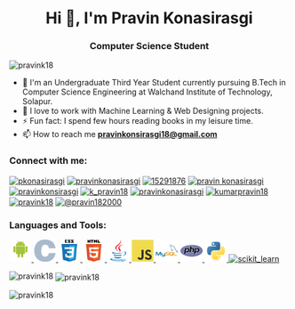 <h1 align="center">Hi 👋, I'm Pravin Konasirasgi</h1>
<h3 align="center">Computer Science Student</h3>

<p align="left"> <img src="https://komarev.com/ghpvc/?username=pravink18&label=Profile%20views&color=0e75b6&style=flat" alt="pravink18" /> </p>

- 🔭 I'm an Undergraduate Third Year Student currently pursuing B.Tech in Computer Science Engineering at Walchand Institute of Technology, Solapur.
- 🌱 I love to work with Machine Learning & Web Designing projects.
- ⚡ Fun fact: I spend few hours reading books in my leisure time.
- 📫 How to reach me **pravinkonsirasgi18@gmail.com**

<h3 align="left">Connect with me:</h3>
<p align="left">
<a href="https://twitter.com/pkonasirasgi" target="blank"><img align="center" src="https://cdn.jsdelivr.net/npm/simple-icons@3.0.1/icons/twitter.svg" alt="pkonasirasgi" height="30" width="40" /></a>
<a href="https://www.linkedin.com/in/pravin-konasirasgi-a9479b179/" target="blank"><img align="center" src="https://cdn.jsdelivr.net/npm/simple-icons@3.0.1/icons/linkedin.svg" alt="pravinkonasirasgi" height="30" width="40" /></a>
<a href="https://stackoverflow.com/users/15291876" target="blank"><img align="center" src="https://cdn.jsdelivr.net/npm/simple-icons@3.0.1/icons/stackoverflow.svg" alt="15291876" height="30" width="40" /></a>
<a href="https://www.kaggle.com/pravinkonasirasgi" target="blank"><img align="center" src="https://cdn.jsdelivr.net/npm/simple-icons@3.0.1/icons/kaggle.svg" alt="pravin konasirasgi" height="30" width="40" /></a>
<a href="https://www.facebook.com/profile.php?id=100010245605289" target="blank"><img align="center" src="https://cdn.jsdelivr.net/npm/simple-icons@3.0.1/icons/facebook.svg" alt="pravinkonsirasgi" height="30" width="40" /></a>
<a href="https://instagram.com/k_pravin18" target="blank"><img align="center" src="https://cdn.jsdelivr.net/npm/simple-icons@3.0.1/icons/instagram.svg" alt="k_pravin18" height="30" width="40" /></a>
<a href="https://www.youtube.com/channel/UC16wopRI3E0mhuNNOV94RIQ" target="blank"><img align="center" src="https://cdn.jsdelivr.net/npm/simple-icons@3.0.1/icons/youtube.svg" alt="pravinkonasirasgi" height="30" width="40" /></a>
<a href="https://www.hackerrank.com/kumarpravin18" target="blank"><img align="center" src="https://cdn.jsdelivr.net/npm/simple-icons@3.0.1/icons/hackerrank.svg" alt="kumarpravin18" height="30" width="40" /></a>
<a href="https://codeforces.com/profile/pravink18" target="blank"><img align="center" src="https://cdn.jsdelivr.net/npm/simple-icons@3.0.1/icons/codeforces.svg" alt="pravink18" height="30" width="40" /></a>
<a href="https://www.hackerearth.com/@pravin182000" target="blank"><img align="center" src="https://cdn.jsdelivr.net/npm/simple-icons@3.0.1/icons/hackerearth.svg" alt="@pravin182000" height="30" width="40" /></a>
</p>

<h3 align="left">Languages and Tools:</h3>
<p align="left"> <a href="https://developer.android.com" target="_blank"> <img src="https://raw.githubusercontent.com/devicons/devicon/master/icons/android/android-original-wordmark.svg" alt="android" width="40" height="40"/> </a> <a href="https://www.cprogramming.com/" target="_blank"> <img src="https://raw.githubusercontent.com/devicons/devicon/master/icons/c/c-original.svg" alt="c" width="40" height="40"/> </a> <a href="https://www.w3schools.com/css/" target="_blank"> <img src="https://raw.githubusercontent.com/devicons/devicon/master/icons/css3/css3-original-wordmark.svg" alt="css3" width="40" height="40"/> </a> <a href="https://www.w3.org/html/" target="_blank"> <img src="https://raw.githubusercontent.com/devicons/devicon/master/icons/html5/html5-original-wordmark.svg" alt="html5" width="40" height="40"/> </a> <a href="https://www.java.com" target="_blank"> <img src="https://raw.githubusercontent.com/devicons/devicon/master/icons/java/java-original.svg" alt="java" width="40" height="40"/> </a> <a href="https://developer.mozilla.org/en-US/docs/Web/JavaScript" target="_blank"> <img src="https://raw.githubusercontent.com/devicons/devicon/master/icons/javascript/javascript-original.svg" alt="javascript" width="40" height="40"/> </a> <a href="https://www.mysql.com/" target="_blank"> <img src="https://raw.githubusercontent.com/devicons/devicon/master/icons/mysql/mysql-original-wordmark.svg" alt="mysql" width="40" height="40"/> </a> <a href="https://www.php.net" target="_blank"> <img src="https://raw.githubusercontent.com/devicons/devicon/master/icons/php/php-original.svg" alt="php" width="40" height="40"/> </a> <a href="https://www.python.org" target="_blank"> <img src="https://raw.githubusercontent.com/devicons/devicon/master/icons/python/python-original.svg" alt="python" width="40" height="40"/> </a> <a href="https://scikit-learn.org/" target="_blank"> <img src="https://upload.wikimedia.org/wikipedia/commons/0/05/Scikit_learn_logo_small.svg" alt="scikit_learn" width="40" height="40"/> </a> </p>

<p><img align="left" src="https://github-readme-stats.vercel.app/api/top-langs?username=pravink18&show_icons=true&locale=en&layout=compact" alt="pravink18" /></p>

<p>&nbsp;<img align="center" src="https://github-readme-stats.vercel.app/api?username=pravink18&show_icons=true&locale=en" alt="pravink18" /></p>

<p><img align="center" src="https://github-readme-streak-stats.herokuapp.com/?user=pravink18&" alt="pravink18" /></p>
